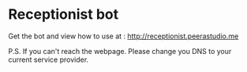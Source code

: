 # Receptionist bot

Get the bot and view how to use at : http://receptionist.peerastudio.me

P.S. If you can't reach the webpage. Please change you DNS to your current service provider.
